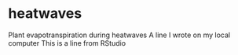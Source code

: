 # heatwaves
Plant evapotranspiration during heatwaves
A line I wrote on my local computer
This is a line from RStudio
